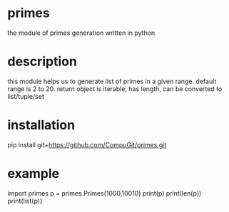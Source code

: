 # primes
the module of primes generation written in  python

# description
this module helps us to generate list of primes in a given range.
default range is 2 to 20.
return object is iterable, has length, can be converted to list/tuple/set

# installation
pip install git+https://github.com/CompuGit/primes.git

# example
import primes
p = primes.Primes(1000,10010)
print(p)
print(len(p))
print(list(p))
